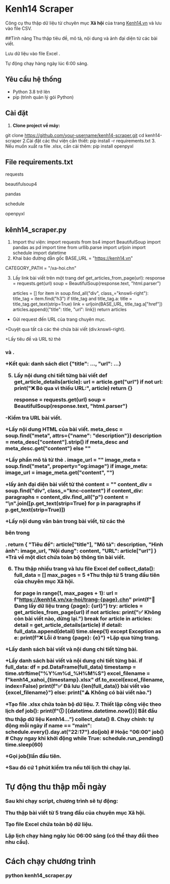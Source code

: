 # Kenh14 Scraper

Công cụ thu thập dữ liệu từ chuyên mục **Xã hội** của trang [Kenh14.vn](https://kenh14.vn/xa-hoi.chn) và lưu vào file CSV.

##Tính năng
Thu thập tiêu đề, mô tả, nội dung và ảnh đại diện từ các bài viết.

Lưu dữ liệu vào file Excel .

Tự động chạy hàng ngày lúc 6:00 sáng.


## Yêu cầu hệ thống

- Python 3.8 trở lên
- pip (trình quản lý gói Python)

## Cài đặt

1. **Clone project về máy:**

git clone https://github.com/your-username/kenh14-scraper.git
cd kenh14-scraper
2.Cài đặt các thư viện cần thiết:
pip install -r requirements.txt
3. Nếu muốn xuất ra file .xlsx, cần cài thêm:
pip install openpyxl

## File requirements.txt
requests

beautifulsoup4

pandas

schedule

openpyxl
## kênh14_scraper.py
1. Import thư viện:
import requests
from bs4 import BeautifulSoup
import pandas as pd
import time
from urllib.parse import urljoin
import schedule
import datetime
2. Khai báo đường dẫn gốc
BASE_URL = "https://kenh14.vn"

CATEGORY_PATH = "/xa-hoi.chn"

3. Lấy link bài viết trên một trang
   def get_articles_from_page(url):
    response = requests.get(url)
    soup = BeautifulSoup(response.text, "html.parser")

    articles = []
    for item in soup.find_all("div", class_="knswli-right"):
        title_tag = item.find("h3")
        if title_tag and title_tag.a:
            title = title_tag.get_text(strip=True)
            link = urljoin(BASE_URL, title_tag.a["href"])
            articles.append({"title": title, "url": link})
    return articles

  + Gửi request đến URL của trang chuyên mục.

+Duyệt qua tất cả các thẻ chứa bài viết (div.knswli-right).

+Lấy tiêu đề và URL từ thẻ <h3> và <a>.

+Kết quả: danh sách dict {"title": ..., "url": ...}

5. Lấy nội dung chi tiết từng bài viết
def get_article_details(article):
    url = article.get("url")
    if not url:
        print("❌ Bỏ qua vì thiếu URL:", article)
        return {}

    response = requests.get(url)
    soup = BeautifulSoup(response.text, "html.parser")
   
-Kiểm tra URL bài viết.

+Lấy nội dung HTML của bài viết.
    meta_desc = soup.find("meta", attrs={"name": "description"})
    description = meta_desc["content"].strip() if meta_desc and meta_desc.get("content") else ""
   
+Lấy phần mô tả từ thẻ <meta name="description">.
    image_url = ""
    image_meta = soup.find("meta", property="og:image")
    if image_meta:
        image_url = image_meta.get("content", "")
   
+lấy ảnh đại diện bài viết từ thẻ <meta property="og:image">
    content = ""
    content_div = soup.find("div", class_="knc-content")
    if content_div:
        paragraphs = content_div.find_all("p")
        content = "\n".join([p.get_text(strip=True) for p in paragraphs if p.get_text(strip=True)])
   
+Lấy nội dung văn bản trong bài viết, từ các thẻ <p> bên trong <div class="knc-content">.
    return {
        "Tiêu đề": article["title"],
        "Mô tả": description,
        "Hình ảnh": image_url,
        "Nội dung": content,
        "URL": article["url"]
    }
+Trả về một dict chứa toàn bộ thông tin bài viết.

6. Thu thập nhiều trang và lưu file Excel
  def collect_data():
    full_data = []
    max_pages = 5
+Thu thập từ 5 trang đầu tiên của chuyên mục Xã hội.

    for page in range(1, max_pages + 1):
        url = f"https://kenh14.vn/xa-hoi/trang-{page}.chn"
        print(f"📄 Đang lấy dữ liệu trang {page}: {url}")
        try:
            articles = get_articles_from_page(url)
            if not articles:
                print("✅ Không còn bài viết nào, dừng lại.")
                break
            for article in articles:
                detail = get_article_details(article)
                if detail:
                    full_data.append(detail)
            time.sleep(1)
        except Exception as e:
            print(f"❌ Lỗi ở trang {page}: {e}")
+Lặp qua từng trang.

+Lấy danh sách bài viết và nội dung chi tiết từng bài.

+Lấy danh sách bài viết và nội dung chi tiết từng bài.
    if full_data:
        df = pd.DataFrame(full_data)
        timestamp = time.strftime("%Y%m%d_%H%M%S")
        excel_filename = f"kenh14_xahoi_{timestamp}.xlsx"
        df.to_excel(excel_filename, index=False)
        print(f"✅ Đã lưu {len(full_data)} bài viết vào {excel_filename}")
    else:
        print("⚠️ Không có bài viết nào.")
   
+Tạo file .xlsx chứa toàn bộ dữ liệu.
7. Thiết lập công việc theo lịch
def job():
    print(f"🕕 [{datetime.datetime.now()}] Bắt đầu thu thập dữ liệu Kenh14...")
    collect_data()
8. Chạy chính: tự động mỗi ngày
if __name__ == "__main__":
    schedule.every().day.at("22:17").do(job)  # Hoặc "06:00"
    job()  # Chạy ngay khi khởi động
    while True:
        schedule.run_pending()
        time.sleep(60)
   
+Gọi job()lần đầu tiên.

+Sau đó cứ 1 phút kiểm tra nếu tới lịch thì chạy lại.
## Tự động thu thập mỗi ngày
Sau khi chạy script, chương trình sẽ tự động:

Thu thập bài viết từ 5 trang đầu của chuyên mục Xã hội.

Tạo file Excel chứa toàn bộ dữ liệu.

Lập lịch chạy hàng ngày lúc 06:00 sáng (có thể thay đổi theo nhu cầu).
## Cách chạy chương trình
python kenh14_scraper.py




